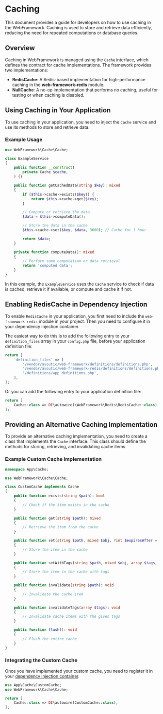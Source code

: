 # Caching

This document provides a guide for developers on how to use caching in the WebFramework. Caching is used to store and retrieve data efficiently, reducing the need for repeated computations or database queries.

## Overview

Caching in WebFramework is managed using the `Cache` interface, which defines the contract for cache implementations. The framework provides two implementations:

- **RedisCache**: A Redis-based implementation for high-performance caching in the **web-framework-redis** module.
- **NullCache**: A no-op implementation that performs no caching, useful for testing or when caching is disabled.

## Using Caching in Your Application

To use caching in your application, you need to inject the `Cache` service and use its methods to store and retrieve data.

### Example Usage

~~~php
use WebFramework\Cache\Cache;

class ExampleService
{
    public function __construct(
        private Cache $cache,
    ) {}

    public function getCachedData(string $key): mixed
    {
        if ($this->cache->exists($key)) {
            return $this->cache->get($key);
        }

        // Compute or retrieve the data
        $data = $this->computeData();

        // Store the data in the cache
        $this->cache->set($key, $data, 3600); // Cache for 1 hour

        return $data;
    }

    private function computeData(): mixed
    {
        // Perform some computation or data retrieval
        return 'computed data';
    }
}
~~~

In this example, the `ExampleService` uses the `Cache` service to check if data is cached, retrieve it if available, or compute and cache it if not.

## Enabling RedisCache in Dependency Injection

To enable `RedisCache` in your application, you first need to include the `web-framework-redis` module in your project. Then you need to configure it in your dependency injection container.

The easiest way to do this is to add the following entry to your `definition_files` array in your `config.php` file, before your application definition file:

~~~php
return [
    'definition_files' => [
        '/vendor/avoutic/web-framework/definitions/definitions.php',
        '/vendor/avoutic/web-framework-redis/definitions/definitions.php',
        '/definitions/app_definitions.php',
    ],
];
~~~

Or you can add the following entry to your application definition file:

~~~php
return [
    Cache::class => DI\autowire(\WebFramework\Redis\RedisCache::class),
];
~~~

## Providing an Alternative Caching Implementation

To provide an alternative caching implementation, you need to create a class that implements the `Cache` interface. This class should define the methods for storing, retrieving, and invalidating cache items.

### Example Custom Cache Implementation

~~~php
namespace App\Cache;

use WebFramework\Cache\Cache;

class CustomCache implements Cache
{
    public function exists(string $path): bool
    {
        // Check if the item exists in the cache
    }

    public function get(string $path): mixed
    {
        // Retrieve the item from the cache
    }

    public function set(string $path, mixed $obj, ?int $expiresAfter = null): void
    {
        // Store the item in the cache
    }

    public function setWithTags(string $path, mixed $obj, array $tags, ?int $expiresAfter = null): void
    {
        // Store the item in the cache with tags
    }

    public function invalidate(string $path): void
    {
        // Invalidate the cache item
    }

    public function invalidateTags(array $tags): void
    {
        // Invalidate cache items with the given tags
    }

    public function flush(): void
    {
        // Flush the entire cache
    }
}
~~~

### Integrating the Custom Cache

Once you have implemented your custom cache, you need to register it in your [dependency injection container](dependency-injection.md).

~~~php
use App\Cache\CustomCache;
use WebFramework\Cache\Cache;

return [
    Cache::class => DI\autowire(CustomCache::class),
];
~~~
